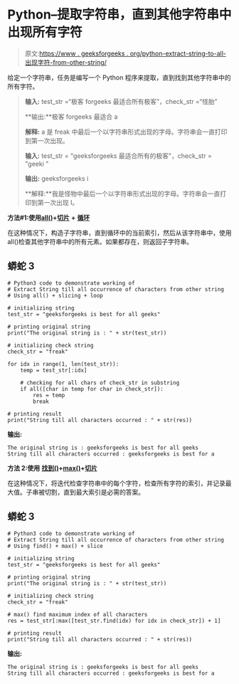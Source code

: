 # Python–提取字符串，直到其他字符串中出现所有字符

> 原文:[https://www . geeksforgeeks . org/python-extract-string-to-all-出现字符-from-other-string/](https://www.geeksforgeeks.org/python-extract-string-till-all-occurrence-of-characters-from-other-string/)

给定一个字符串，任务是编写一个 Python 程序来提取，直到找到其他字符串中的所有字符。

> **输入:** test_str =“极客 forgeeks 最适合所有极客”，check_str =“怪胎”
> 
> **输出:**极客 forgeeks 最适合 a
> 
> **解释:** a 是 freak 中最后一个以字符串形式出现的字母。字符串会一直打印到第一次出现。
> 
> **输入:** test_str = "geeksforgeeks 最适合所有的极客"，check_str = "geeki "
> 
> **输出:** geeksforgeeks i
> 
> **解释:**我是怪物中最后一个以字符串形式出现的字母。字符串会一直打印到第一次出现 I。

**方法#1:使用**[**all()**](https://www.geeksforgeeks.org/python-all-function/)**+**[**切片**](https://www.geeksforgeeks.org/python-list-slicing/) **+** [**循环**](https://www.geeksforgeeks.org/loops-in-python/)

在这种情况下，构造子字符串，直到循环中的当前索引，然后从该字符串中，使用 all()检查其他字符串中的所有元素。如果都存在，则返回子字符串。

## 蟒蛇 3

```
# Python3 code to demonstrate working of
# Extract String till all occurrence of characters from other string
# Using all() + slicing + loop

# initializing string
test_str = "geeksforgeeks is best for all geeks"

# printing original string
print("The original string is : " + str(test_str))

# initializing check string
check_str = "freak"

for idx in range(1, len(test_str)):
    temp = test_str[:idx]

    # checking for all chars of check_str in substring
    if all([char in temp for char in check_str]):
        res = temp
        break

# printing result
print("String till all characters occurred : " + str(res))
```

**输出:**

```
The original string is : geeksforgeeks is best for all geeks
String till all characters occurred : geeksforgeeks is best for a
```

**方法 2:使用** [**找到()**](https://www.geeksforgeeks.org/python-string-find/)**+**[**max()**](https://www.geeksforgeeks.org/python-max-function/)**+**[**切片**](https://www.geeksforgeeks.org/python-list-slicing/)

在这种情况下，将迭代检查字符串中的每个字符，检查所有字符的索引，并记录最大值。子串被切割，直到最大索引是必需的答案。

## 蟒蛇 3

```
# Python3 code to demonstrate working of
# Extract String till all occurrence of characters from other string
# Using find() + max() + slice

# initializing string
test_str = "geeksforgeeks is best for all geeks"

# printing original string
print("The original string is : " + str(test_str))

# initializing check string
check_str = "freak"

# max() find maximum index of all characters
res = test_str[:max([test_str.find(idx) for idx in check_str]) + 1]

# printing result
print("String till all characters occurred : " + str(res))
```

**输出:**

```
The original string is : geeksforgeeks is best for all geeks
String till all characters occurred : geeksforgeeks is best for a
```